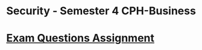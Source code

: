 # Security - Semester 4 CPH-Business 
# [Exam Questions Assignment](https://docs.google.com/document/d/1HrLOh1ZBHpxVWgdtxUgiAS0dQJ9NlsOm4qoOFBJ2Juw/edit?usp=sharing)

